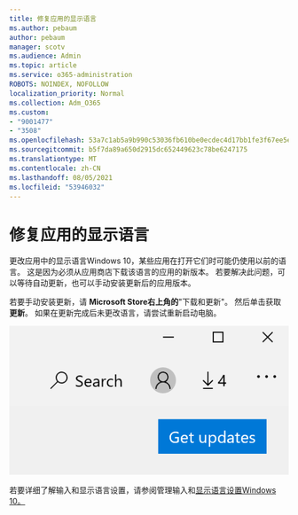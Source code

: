 ```yaml
---
title: 修复应用的显示语言
ms.author: pebaum
author: pebaum
manager: scotv
ms.audience: Admin
ms.topic: article
ms.service: o365-administration
ROBOTS: NOINDEX, NOFOLLOW
localization_priority: Normal
ms.collection: Adm_O365
ms.custom:
- "9001477"
- "3508"
ms.openlocfilehash: 53a7c1ab5a9b990c53036fb610be0ecdec4d17bb1fe3f67ee5e6e2e0028cb55d
ms.sourcegitcommit: b5f7da89a650d2915dc652449623c78be6247175
ms.translationtype: MT
ms.contentlocale: zh-CN
ms.lasthandoff: 08/05/2021
ms.locfileid: "53946032"
---
```

# <a name="fix-the-display-language-of-apps"></a>修复应用的显示语言

更改应用中的显示语言Windows 10，某些应用在打开它们时可能仍使用以前的语言。 这是因为必须从应用商店下载该语言的应用的新版本。 若要解决此问题，可以等待自动更新，也可以手动安装更新后的应用版本。

若要手动安装更新，请 **Microsoft Store右上角的**"下载和更新"。  然后单击获取 **更新**。 如果在更新完成后未更改语言，请尝试重新启动电脑。

![获取更新。](media/get-updates.png)

若要详细了解输入和显示语言设置，请参阅管理输入和[显示语言设置Windows 10。](https://support.microsoft.com/help/4027670/windows-10-add-and-switch-input-and-display-language-preferences)
